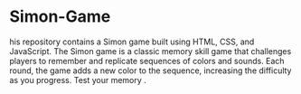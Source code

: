 # Simon-Game
his repository contains a Simon game built using HTML, CSS, and JavaScript. The Simon game is a classic memory skill game that challenges players to remember and replicate sequences of colors and sounds. Each round, the game adds a new color to the sequence, increasing the difficulty as you progress. Test your memory .
